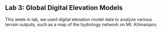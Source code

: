 ## Lab 3: Global Digital Elevation Models 

This week in lab, we used digital elevation model data to analyze various terrain outputs, such as a map of the hydrology network on Mt. Kilimanjaro.
